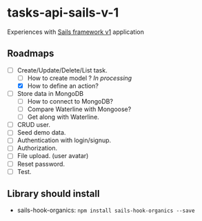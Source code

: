 # tasks-api-sails-v-1
Experiences with [Sails framework v1](https://sailsjs.com) application

## Roadmaps

- [ ] Create/Update/Delete/List task.
  - [ ] How to create model ? *In processing*
  - [X] How to define an action?
- [ ] Store data in MongoDB
  - [ ] How to connect to MongoDB?
  - [ ] Compare Waterline with Mongoose?
  - [ ] Get along with Waterline.
- [ ] CRUD user.
- [ ] Seed demo data.
- [ ] Authentication with login/signup.
- [ ] Authorization.
- [ ] File upload. (user avatar)
- [ ] Reset password.
- [ ] Test.

## Library should install

- sails-hook-organics: `npm install sails-hook-organics --save`
